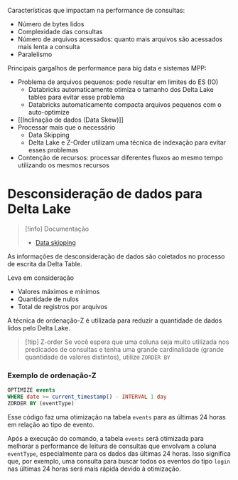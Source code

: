 
Características que impactam na performance de consultas:

- Número de bytes lidos
- Complexidade das consultas
- Número de arquivos acessados: quanto mais arquivos são acessados mais lenta a consulta
- Paralelismo

Principais gargalhos de performance para big data e sistemas MPP:

- Problema de arquivos pequenos: pode resultar em limites do ES (IO)
	- Databricks automaticamente otimiza o tamanho dos Delta Lake tables para evitar esse problema
	- Databricks automaticamente compacta arquivos pequenos com o auto-optimize
- [[Inclinação de dados (Data Skew)]]
- Processar mais que o necessário
	- Data Skipping
	- Delta Lake e Z-Order utilizam uma técnica de indexação para evitar esses problemas
- Contenção de recursos: processar diferentes fluxos ao mesmo tempo utilizando os mesmos recursos


# Desconsideração de dados para Delta Lake

> [!info] Documentação
> - [Data skipping](https://docs.databricks.com/en/delta/data-skipping.html)

As informações de desconsideração de dados são coletados no processo de escrita da Delta Table.

Leva em consideração
- Valores máximos e mínimos
- Quantidade de nulos
- Total de registros por arquivos

A técnica de ordenação-Z  é utilizada para reduzir a quantidade de dados lidos pelo Delta Lake.

> [!tip] Z-order
> Se você espera que uma coluna seja muito utilizada nos predicados de consultas e tenha uma grande cardinalidade (grande quantidade de valores distintos), utilize `ZORDER BY`

### Exemplo de ordenação-Z

```sql
OPTIMIZE events
WHERE date >= current_timestamp() - INTERVAL 1 day
ZORDER BY (eventType)
```

Esse código faz uma otimização na tabela `events` para as últimas 24 horas em relação ao tipo de evento. 

Após a execução do comando, a tabela `events` será otimizada para melhorar a performance de leitura de consultas que envolvam a coluna `eventType`, especialmente para os dados das últimas 24 horas. Isso significa que, por exemplo, uma consulta para buscar todos os eventos do tipo `login` nas últimas 24 horas será mais rápida devido à otimização.
